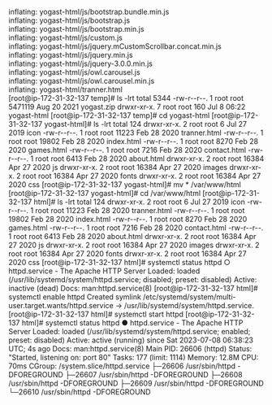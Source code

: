 inflating: yogast-html/js/bootstrap.bundle.min.js  
  inflating: yogast-html/js/bootstrap.js  
  inflating: yogast-html/js/bootstrap.min.js  
  inflating: yogast-html/js/custom.js  
  inflating: yogast-html/js/jquery.mCustomScrollbar.concat.min.js  
  inflating: yogast-html/js/jquery.min.js  
  inflating: yogast-html/js/jquery-3.0.0.min.js  
  inflating: yogast-html/js/owl.carousel.js  
  inflating: yogast-html/js/owl.carousel.min.js  
  inflating: yogast-html/tranner.html  
[root@ip-172-31-32-137 temp]# ls -lrt
total 5344
-rw-r--r--. 1 root root 5471119 Aug 20  2021 yogast.zip
drwxr-xr-x. 7 root root     160 Jul  8 06:22 yogast-html
[root@ip-172-31-32-137 temp]# cd yogast-html
[root@ip-172-31-32-137 yogast-html]# ls -lrt
total 124
drwxr-xr-x. 2 root root     6 Jul 27  2019 icon
-rw-r--r--. 1 root root 11223 Feb 28  2020 tranner.html
-rw-r--r--. 1 root root 19802 Feb 28  2020 index.html
-rw-r--r--. 1 root root  8270 Feb 28  2020 games.html
-rw-r--r--. 1 root root  7216 Feb 28  2020 contact.html
-rw-r--r--. 1 root root  6413 Feb 28  2020 about.html
drwxr-xr-x. 2 root root 16384 Apr 27  2020 js
drwxr-xr-x. 2 root root 16384 Apr 27  2020 images
drwxr-xr-x. 2 root root 16384 Apr 27  2020 fonts
drwxr-xr-x. 2 root root 16384 Apr 27  2020 css
[root@ip-172-31-32-137 yogast-html]# mv * /var/www/html
[root@ip-172-31-32-137 yogast-html]# cd /var/www/html
[root@ip-172-31-32-137 html]# ls -lrt
total 124
drwxr-xr-x. 2 root root     6 Jul 27  2019 icon
-rw-r--r--. 1 root root 11223 Feb 28  2020 tranner.html
-rw-r--r--. 1 root root 19802 Feb 28  2020 index.html
-rw-r--r--. 1 root root  8270 Feb 28  2020 games.html
-rw-r--r--. 1 root root  7216 Feb 28  2020 contact.html
-rw-r--r--. 1 root root  6413 Feb 28  2020 about.html
drwxr-xr-x. 2 root root 16384 Apr 27  2020 js
drwxr-xr-x. 2 root root 16384 Apr 27  2020 images
drwxr-xr-x. 2 root root 16384 Apr 27  2020 fonts
drwxr-xr-x. 2 root root 16384 Apr 27  2020 css
[root@ip-172-31-32-137 html]# systemctl status httpd
○ httpd.service - The Apache HTTP Server
     Loaded: loaded (/usr/lib/systemd/system/httpd.service; disabled; preset: disabled)
     Active: inactive (dead)
       Docs: man:httpd.service(8)
[root@ip-172-31-32-137 html]# systemctl enable httpd
Created symlink /etc/systemd/system/multi-user.target.wants/httpd.service → /usr/lib/systemd/system/httpd.service.
[root@ip-172-31-32-137 html]# systemctl start httpd
[root@ip-172-31-32-137 html]# systemctl status httpd
● httpd.service - The Apache HTTP Server
     Loaded: loaded (/usr/lib/systemd/system/httpd.service; enabled; preset: disabled)
     Active: active (running) since Sat 2023-07-08 06:38:23 UTC; 4s ago
       Docs: man:httpd.service(8)
   Main PID: 26606 (httpd)
     Status: "Started, listening on: port 80"
      Tasks: 177 (limit: 1114)
     Memory: 12.8M
        CPU: 70ms
     CGroup: /system.slice/httpd.service
             ├─26606 /usr/sbin/httpd -DFOREGROUND
             ├─26607 /usr/sbin/httpd -DFOREGROUND
             ├─26608 /usr/sbin/httpd -DFOREGROUND
             ├─26609 /usr/sbin/httpd -DFOREGROUND
             └─26610 /usr/sbin/httpd -DFOREGROUND
